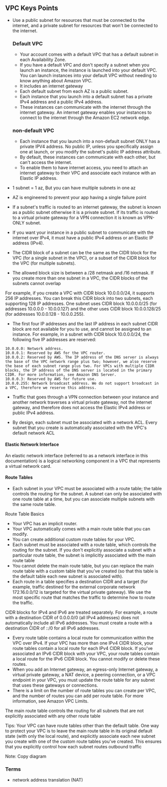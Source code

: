 ## VPC Keys Points

* Use a public subnet for resources that must be connected to the internet, and a private subnet for resources that won't be connected to the internet.

  ### Default VPC
    * Your account comes with a default VPC that has a default subnet in each Availability Zone.
    * If you have a default VPC and don't specify a subnet when you launch an instance, the instance is launched into your default VPC. You can launch instances into your default VPC without needing to know anything about Amazon VPC.
    * It includes an internet gateway
    * Each default subnet from each AZ is a public subnet.
    * Each instance that you launch into a default subnet has a private IPv4 address and a public IPv4 address.
    * These instances can communicate with the internet through the internet gateway. An internet gateway enables your instances to connect to the internet through the Amazon EC2 network edge.

  ### non-default VPC
    * Each instance that you launch into a non-default subnet ONLY has a private IPV4 address. No public IP, unless you specifically assign one at launch, or you modify the subnet's public IP address attribute.
    * By default, these instances can communicate with each other, but can't access the internet.
    * To enable them to have internet access, you need to attach an internet gateway to their VPC and
      associate each instance with an Elastic IP address.



* 1 subnet = 1 az, But you can have multiple subnets in one az
* AZ is engineered to prevent your app having a single failure point
* If a subnet's traffic is routed to an internet gateway, the subnet is known as a public subnet otherwise it is a private subnet. If its traffic is routed to a virtual private gateway for a VPN connection it is known as VPN-ONLY subnet.
* If you want your instance in a public subnet to communicate with the internet over IPv4, it must have a public IPv4 address or an Elastic IP address (IPv4).
* The CIDR block of a subnet can be the same as the CIDR block for the VPC (for a single subnet in the VPC), or a subset of the CIDR block for the VPC (for multiple subnets).
* The allowed block size is between a /28 netmask and /16 netmask. If you create more than one subnet in a VPC, the CIDR blocks of the subnets cannot overlap

For example, if you create a VPC with CIDR block 10.0.0.0/24, it supports 256 IP addresses. You can break this CIDR block into two subnets, each supporting 128 IP addresses. One subnet uses CIDR block 10.0.0.0/25 (for addresses 10.0.0.0 - 10.0.0.127) and the other uses CIDR block 10.0.0.128/25 (for addresses 10.0.0.128 - 10.0.0.255).

* The first four IP addresses and the last IP address in each subnet CIDR block are not available for you to use, and cannot be assigned to an instance. For example, in a subnet with CIDR block 10.0.0.0/24, the following five IP addresses are reserved:

```
10.0.0.0: Network address.
10.0.0.1: Reserved by AWS for the VPC router.
10.0.0.2: Reserved by AWS. The IP address of the DNS server is always the base of the VPC network range plus two; however, we also reserve the base of each subnet range plus two. For VPCs with multiple CIDR blocks, the IP address of the DNS server is located in the primary CIDR. For more information, see Amazon DNS Server.
10.0.0.3: Reserved by AWS for future use.
10.0.0.255: Network broadcast address. We do not support broadcast in a VPC, therefore we reserve this address.
```

* Traffic that goes through a VPN connection between your instance and another network traverses a virtual private gateway, not the internet gateway, and therefore does not access the Elastic IPv4 address or public IPv4 address.

* By design, each subnet must be associated with a network ACL. Every subnet that you create is automatically associated with the VPC's default network ACL

#### Elastic Network Interface
An elastic network interface (referred to as a network interface in this documentation) is a logical networking component in a VPC that represents a virtual network card.

#### Route Tables
* Each subnet in your VPC must be associated with a route table; the table controls the routing for the subnet. A subnet can only be associated with one route table at a time, but you can associate multiple subnets with the same route table.

Route Table Basics

* Your VPC has an implicit router.
* Your VPC automatically comes with a main route table that you can modify.
* You can create additional custom route tables for your VPC.
* Each subnet must be associated with a route table, which controls the routing for the subnet. If you don't explicitly associate a subnet with a particular route table, the subnet is implicitly associated with the main route table
* You cannot delete the main route table, but you can replace the main route table with a custom table that you've created (so that this table is the default table each new subnet is associated with).
* Each route in a table specifies a destination CIDR and a target (for example, traffic destined for the external corporate network 172.16.0.0/12 is targeted for the virtual private gateway). We use the most specific route that matches the traffic to determine how to route the traffic.

CIDR blocks for IPv4 and IPv6 are treated separately. For example, a route with a destination CIDR of 0.0.0.0/0 (all IPv4 addresses) does not automatically include all IPv6 addresses. You must create a route with a destination CIDR of ::/0 for all IPv6 addresses.
* Every route table contains a local route for communication within the VPC over IPv4. If your VPC has more than one IPv4 CIDR block, your route tables contain a local route for each IPv4 CIDR block. If you've associated an IPv6 CIDR block with your VPC, your route tables contain a local route for the IPv6 CIDR block. You cannot modify or delete these routes.
* When you add an Internet gateway, an egress-only Internet gateway, a virtual private gateway, a NAT device, a peering connection, or a VPC endpoint in your VPC, you must update the route table for any subnet that uses these gateways or connections.
* There is a limit on the number of route tables you can create per VPC, and the number of routes you can add per route table. For more information, see Amazon VPC Limits.

The main route table controls the routing for all subnets that are not explicitly associated with any other route table

Tips:
Your VPC can have route tables other than the default table. One way to protect your VPC is to leave the main route table in its original default state (with only the local route), and explicitly associate each new subnet you create with one of the custom route tables you've created. This ensures that you explicitly control how each subnet routes outbound traffic



Note: Copy diagram

### Terms
 * network address translation (NAT)
